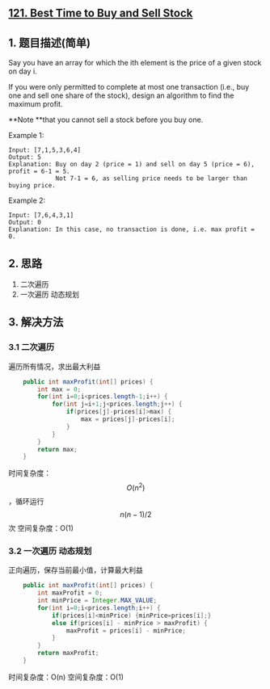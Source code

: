 ## [121. Best Time to Buy and Sell Stock](https://leetcode-cn.com/problems/best-time-to-buy-and-sell-stock/)

## 1. 题目描述(简单)

Say you have an array for which the ith element is the price of a given stock on day i.

If you were only permitted to complete at most one transaction (i.e., buy one and sell one share of the stock), design an algorithm to find the maximum profit.

**Note **that you cannot sell a stock before you buy one.

Example 1:
```
Input: [7,1,5,3,6,4]
Output: 5
Explanation: Buy on day 2 (price = 1) and sell on day 5 (price = 6), profit = 6-1 = 5.
             Not 7-1 = 6, as selling price needs to be larger than buying price.
```
Example 2:
```
Input: [7,6,4,3,1]
Output: 0
Explanation: In this case, no transaction is done, i.e. max profit = 0.
```


## 2. 思路

1. 二次遍历
2. 一次遍历 动态规划

## 3. 解决方法

### 3.1 二次遍历
遍历所有情况，求出最大利益

```java
    public int maxProfit(int[] prices) {
        int max = 0;
        for(int i=0;i<prices.length-1;i++) {
        	for(int j=i+1;j<prices.length;j++) {
        		if(prices[j]-prices[i]>max) {
        			max = prices[j]-prices[i];
        		}
        	}
        }
        return max;
    }
```
时间复杂度：$$O(n^2)$$，循环运行$$n(n-1)/2$$次
空间复杂度：O(1)


### 3.2 一次遍历 动态规划
正向遍历，保存当前最小值，计算最大利益

```java
    public int maxProfit(int[] prices) {
        int maxProfit = 0;
        int minPrice = Integer.MAX_VALUE;
        for(int i=0;i<prices.length;i++) {
        	if(prices[i]<minPrice) {minPrice=prices[i];}
        	else if(prices[i] - minPrice > maxProfit) {
        		maxProfit = prices[i] - minPrice;
        	}
        }
        return maxProfit;
    }
```
时间复杂度：O(n)
空间复杂度：O(1)



